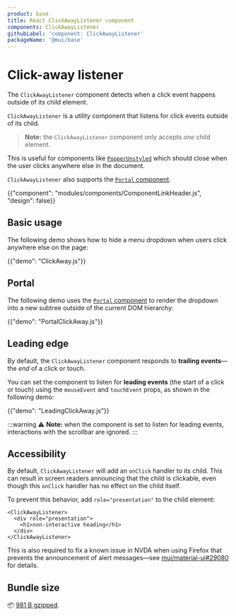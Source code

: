 ```yaml
---
product: base
title: React ClickAwayListener component
components: ClickAwayListener
githubLabel: 'component: ClickAwayListener'
packageName: '@mui/base'
---
```


# Click-away listener

<p class="description">The <code>ClickAwayListener</code> component detects when a click event happens outside of its child element.</p>

`ClickAwayListener` is a utility component that listens for click events outside of its child.

> **Note:** the `ClickAwayListener` component only accepts _one_ child element.

This is useful for components like [`PopperUnstyled`](/base/react-popper/) which should close when the user clicks anywhere else in the document.

`ClickAwayListener` also supports the [`Portal` component](/base/react-portal/).

{{"component": "modules/components/ComponentLinkHeader.js", "design": false}}

## Basic usage

The following demo shows how to hide a menu dropdown when users click anywhere else on the page:

{{"demo": "ClickAway.js"}}

## Portal

The following demo uses the [`Portal` component](/base/react-portal/) to render the dropdown into a new subtree outside of the current DOM hierarchy:

{{"demo": "PortalClickAway.js"}}

## Leading edge

By default, the `ClickAwayListener` component responds to **trailing events**—the _end_ of a click or touch.

You can set the component to listen for **leading events** (the start of a click or touch) using the `mouseEvent` and `touchEvent` props, as shown in the following demo:

{{"demo": "LeadingClickAway.js"}}

:::warning ⚠️ **Note:** when the component is set to listen for leading events, interactions with the scrollbar are ignored. :::

## Accessibility

By default, `ClickAwayListener` will add an `onClick` handler to its child. This can result in screen readers announcing that the child is clickable, even though this `onClick` handler has no effect on the child itself.

To prevent this behavior, add `role="presentation"` to the child element:

```tsx
<ClickAwayListener>
  <div role="presentation">
    <h1>non-interactive heading</h1>
  </div>
</ClickAwayListener>
```

This is also required to fix a known issue in NVDA when using Firefox that prevents the announcement of alert messages—see [mui/material-ui#29080](https://github.com/mui/material-ui/issues/29080) for details.

## Bundle size

📦 [981 B gzipped](/size-snapshot/).
